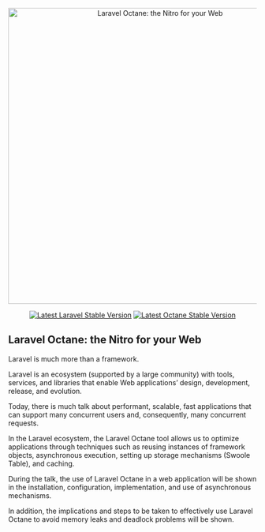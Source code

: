 <p align="center"><a href="https://laracon.eu/" target="_blank"><img src="https://pbs.twimg.com/media/Fji-qHJX0AItpU7?format=png" width="600" alt="Laravel Octane: the Nitro for your Web"></a></p>

<p align="center">
<a href="https://packagist.org/packages/laravel/framework"><img src="https://img.shields.io/packagist/v/laravel/framework?color=%23eb4432&label=Laravel%20Version&logo=laravel&logoColor=%23ffffff&style=for-the-badge" alt="Latest Laravel Stable Version"></a>
<a href="https://packagist.org/packages/laravel/octane"><img src="https://img.shields.io/packagist/v/laravel/octane?color=%23eb4432&label=Octane%20Version&logo=laravel&logoColor=%23ffffff&style=for-the-badge" alt="Latest Octane Stable Version"></a>

</p>

## Laravel Octane: the Nitro for your Web

Laravel is much more than a framework.

Laravel is an ecosystem (supported by a large community) with tools, services, and libraries that enable Web applications’ design, development, release, and evolution.

Today, there is much talk about performant, scalable, fast applications that can support many concurrent users and, consequently, many concurrent requests.

In the Laravel ecosystem, the Laravel Octane tool allows us to optimize applications through techniques such as reusing instances of framework objects, asynchronous execution, setting up storage mechanisms (Swoole Table), and caching.

During the talk, the use of Laravel Octane in a web application will be shown in the installation, configuration, implementation, and use of asynchronous mechanisms.

In addition, the implications and steps to be taken to effectively use Laravel Octane to avoid memory leaks and deadlock problems will be shown.
